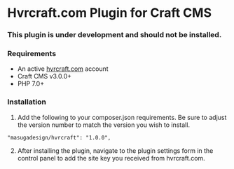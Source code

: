 # Hvrcraft.com Plugin for Craft CMS

### This plugin is under development and should not be installed.

### Requirements

* An active [hvrcraft.com](https://www.hvrcraft.com) account
* Craft CMS v3.0.0+
* PHP 7.0+

### Installation

1. Add the following to your composer.json requirements. Be sure to adjust the version number to match the version you wish to install.

```
"masugadesign/hvrcraft": "1.0.0",
```

2. After installing the plugin, navigate to the plugin settings form in the control panel to add the site key you received from hvrcraft.com.
